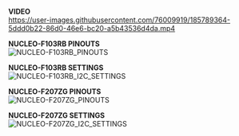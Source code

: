 <b>VIDEO</b><br>
https://user-images.githubusercontent.com/76009919/185789364-5ddd0b22-86d0-46e6-bc20-a5b43536d4da.mp4


<b>NUCLEO-F103RB PINOUTS</b><br>
![NUCLEO-F103RB_PINOUTS](https://user-images.githubusercontent.com/76009919/185789407-511e9d2a-7327-4a14-9543-9d0891671d22.png)

<b>NUCLEO-F103RB SETTINGS</b><br>
![NUCLEO-F103RB_I2C_SETTINGS](https://user-images.githubusercontent.com/76009919/185789395-dfbc6e18-933c-4336-b281-1fd8f3480ae0.png)

<b>NUCLEO-F207ZG PINOUTS</b><br>
![NUCLEO-F207ZG_PINOUTS](https://user-images.githubusercontent.com/76009919/185789432-b24a0e71-6cac-4eee-8511-2b746b3e4c3a.png)

<b>NUCLEO-F207ZG SETTINGS</b><br>
![NUCLEO-F207ZG_I2C_SETTINGS](https://user-images.githubusercontent.com/76009919/185789435-210d0d97-30d9-452b-8b20-5edf8690a8fc.png)

